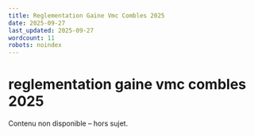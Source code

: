 ```yaml
---
title: Reglementation Gaine Vmc Combles 2025
date: 2025-09-27
last_updated: 2025-09-27
wordcount: 11
robots: noindex
---
```


# reglementation gaine vmc combles 2025

Contenu non disponible – hors sujet.